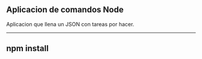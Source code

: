 ## Aplicacion de comandos Node

Aplicacion que llena un JSON con tareas por hacer.

-----
npm install
-----